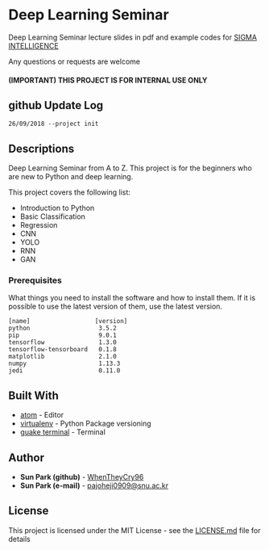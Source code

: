# Deep Learning Seminar

Deep Learning Seminar lecture slides in pdf and example codes for [SIGMA INTELLIGENCE](https://www.facebook.com/sigmaintelligence/)

Any questions or requests are welcome

#### (IMPORTANT) THIS PROJECT IS FOR INTERNAL USE ONLY

## github Update Log
```
26/09/2018 --project init
```

## Descriptions

Deep Learning Seminar from A to Z. This project is for the beginners who are new to Python and deep learning.

This project covers the following list:
* Introduction to Python
* Basic Classification
* Regression
* CNN
* YOLO
* RNN
* GAN

### Prerequisites

What things you need to install the software and how to install them.
If it is possible to use the latest version of them, use the latest version.
```
[name]                  [version]   
python                   3.5.2
pip                      9.0.1  
tensorflow               1.3.0
tensorflow-tensorboard   0.1.8
matplotlib               2.1.0
numpy                    1.13.3
jedi                     0.11.0
```

## Built With

* [atom](https://atom.io) - Editor
* [virtualenv](https://virtualenv.pypa.io/en/stable/) - Python Package versioning
* [guake terminal](https://github.com/Guake/guake) - Terminal

## Author

* **Sun Park (github)** - [WhenTheyCry96](https://github.com/WhenTheyCry96)
* **Sun Park (e-mail)** - pajoheji0909@snu.ac.kr


## License

This project is licensed under the MIT License - see the [LICENSE.md](LICENSE.md) file for details
